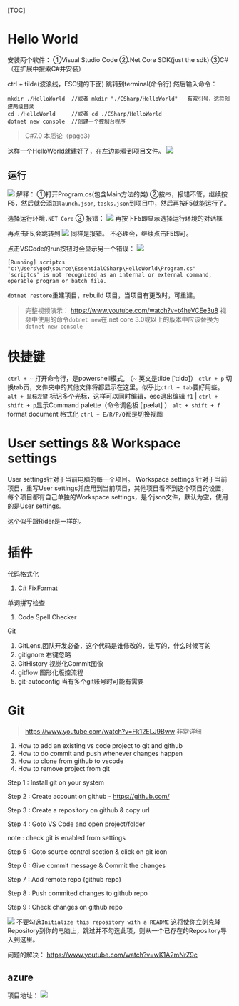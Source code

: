 [TOC]

# Hello World
安装两个软件：
①Visual Studio Code
②.Net Core SDK(just the sdk)
③C# （在扩展中搜索C#并安装）

ctrl + tilde(波浪线，ESC键的下面) 跳转到terminal(命令行)
然后输入命令：
```console
mkdir ./HelloWorld	//或者 mkdir "./CSharp/HelloWorld"   有双引号，这将创建两级目录
cd ./HelloWorld		//或者 cd ./CSharp/HelloWorld
dotnet new console	//创建一个控制台程序
```
>C#7.0 本质论（page3）

这样一个HelloWorld就建好了，在左边能看到项目文件。
![](https://i.loli.net/2019/11/22/XCcyrAI36fsp5ab.png)



## 运行
![](https://i.loli.net/2019/11/22/rS72amoINEQR4yJ.png)
解释：
①打开Program.cs(包含Main方法的类)
②按`F5`，报错不管，继续按F5，然后就会添加`launch.json`, `tasks.json`到项目中，然后再按F5就能运行了。

选择运行环境`.NET Core`
③
报错：
![](https://i.loli.net/2019/11/22/zCvRN25UmHArcuO.png)
再按下F5即显示选择运行环境的对话框

再点击F5,会跳转到
![](https://i.loli.net/2019/11/22/xbdszoVC1GchE2H.png)
同样是报错。
不必理会，继续点击F5即可。

点击VSCode的run按钮时会显示另一个错误：
![](https://i.loli.net/2019/11/22/cPUODlfpauiZTEn.png)
```console
[Running] scriptcs "c:\Users\god\source\EssentialCSharp\HelloWorld\Program.cs"
'scriptcs' is not recognized as an internal or external command, operable program or batch file.
```

`dotnet restore`重建项目，rebuild 项目，当项目有更改时，可重建。

>完整视频演示：
https://www.youtube.com/watch?v=t4heVCEe3u8
视频中使用的命令`dotnet new`在.net core 3.0或以上的版本中应该替换为`dotnet new console`



# 快捷键
`ctrl + ~` 打开命令行，是powershell模式,  （~ 英文是tilde [ˈtɪldə]）
`ctlr + p` 切换tab页，文件夹中的其他文件将都显示在这里。似乎比`ctrl + tab`要好用些。
`alt + 鼠标左键` 标记多个光标，这样可以同时编辑，esc退出编辑
`f1` | `ctrl + shift + p`显示Command palette（命令调色板 [ˈpælət] ）
`alt + shift + f` format document 格式化
`ctrl + E/R/P/Q`都是切换视图

# User settings && Workspace settings
User settings针对于当前电脑的每一个项目。
Workspace settings 针对于当前项目，重写User settings并应用到当前项目，其他项目看不到这个项目的设置，每个项目都有自己单独的Workspace settings，是个json文件，默认为空，使用的是User settings.

这个似乎跟Rider是一样的。

# 插件
代码格式化
1. C# FixFormat

单词拼写检查
1. Code Spell Checker

Git
1.  GitLens,团队开发必备，这个代码是谁修改的，谁写的，什么时候写的
2.  gitignore 右键忽略
3.  GitHistory 视觉化Commit图像
4.  gitflow 图形化版控流程
5. git-autoconfig 当有多个git账号时可能有需要


# Git
>https://www.youtube.com/watch?v=Fk12ELJ9Bww
非常详细

1. How to add an existing vs code project to git and github
2. How to do commit and push whenever changes happen
3. How to clone from github to vscode
4. How to remove project from git

Step 1 : Install git on your system

Step 2 : Create account on github - https://github.com/

Step 3 : Create a repository on github & copy url

Step 4 : Goto VS Code and open project/folder

note : check git is enabled from settings

Step 5 : Goto source control section & click on git icon

Step 6 : Give commit message & Commit the changes

Step 7 : Add remote repo (github repo)

Step 8 : Push commited changes to github repo

Step 9 : Check changes on github repo

![](https://i.loli.net/2019/11/22/S5atiBDOmxPGVHl.png)
不要勾选`Initialize this repository with a README`
这将使你立刻克隆Repository到你的电脑上，跳过并不勾选此项，则从一个已存在的Repository导入到这里。

问题的解决：
https://www.youtube.com/watch?v=wK1A2mNrZ9c

## azure
项目地址：
![](https://docs.microsoft.com/en-us/azure/devops/repos/git/_img/gitquickstart-vs2017/clone-url.png?view=azure-devops)
